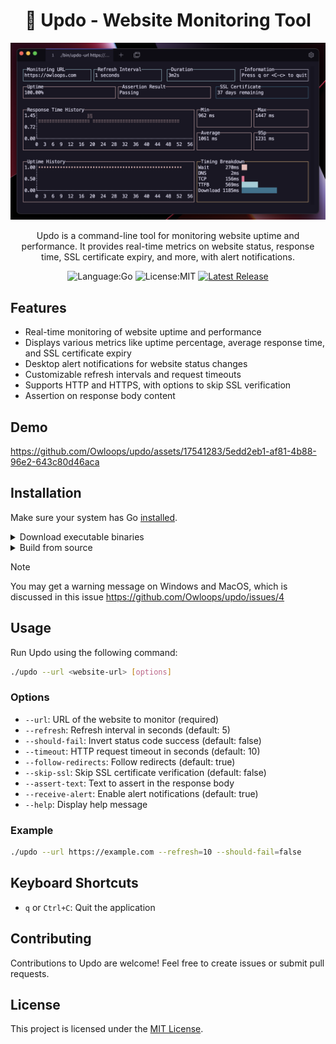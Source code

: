 <div align="center">

# 🐤 Updo - Website Monitoring Tool

<p align="center">
  <img src="images/demo.png" alt="Updo demo" width="600"/>
</p>

Updo is a command-line tool for monitoring website uptime and performance. It provides real-time metrics on website status, response time, SSL certificate expiry, and more, with alert notifications.

![Language:Go](https://img.shields.io/static/v1?label=Language&message=Go&color=blue&style=flat-square)
![License:MIT](https://img.shields.io/static/v1?label=License&message=MIT&color=blue&style=flat-square)
[![Latest Release](https://img.shields.io/github/v/release/Owloops/updo?style=flat-square)](https://github.com/Owloops/updo/releases/latest)
</div>

## Features

- Real-time monitoring of website uptime and performance
- Displays various metrics like uptime percentage, average response time, and SSL certificate expiry
- Desktop alert notifications for website status changes
- Customizable refresh intervals and request timeouts
- Supports HTTP and HTTPS, with options to skip SSL verification
- Assertion on response body content

## Demo

https://github.com/Owloops/updo/assets/17541283/5edd2eb1-af81-4b88-96e2-643c80d46aca

## Installation

Make sure your system has Go [installed](https://go.dev/doc/install).

<details>
<summary>Download executable binaries</summary>

#### You can download executable binaries from the latest release page:

> [![Latest Release](https://img.shields.io/github/v/release/Owloops/updo?style=flat-square)](https://github.com/Owloops/updo/releases/latest)
</details>

<details>
<summary>Build from source</summary>

#### You can install Updo by cloning the repository and building the binary:

> ```bash
> git clone https://github.com/Owloops/updo.git
> cd updo
> go build
> ```
#### Another way to install it if you have go in your machine just:

```sh
GOBIN="absolute_path_where_you_want_binaries_to_be_installed" go install github.com/Owloops/updo@latest
```
</details>

> [!NOTE]  
> You may get a warning message on Windows and MacOS, which is discussed in this issue https://github.com/Owloops/updo/issues/4

## Usage

Run Updo using the following command:

```bash
./updo --url <website-url> [options]
```

### Options

- `--url`: URL of the website to monitor (required)
- `--refresh`: Refresh interval in seconds (default: 5)
- `--should-fail`: Invert status code success (default: false)
- `--timeout`: HTTP request timeout in seconds (default: 10)
- `--follow-redirects`: Follow redirects (default: true)
- `--skip-ssl`: Skip SSL certificate verification (default: false)
- `--assert-text`: Text to assert in the response body
- `--receive-alert`: Enable alert notifications (default: true)
- `--help`: Display help message

### Example

```bash
./updo --url https://example.com --refresh=10 --should-fail=false
```

## Keyboard Shortcuts

- `q` or `Ctrl+C`: Quit the application

## Contributing

Contributions to Updo are welcome! Feel free to create issues or submit pull requests.

## License

This project is licensed under the [MIT License](LICENSE).
